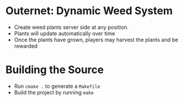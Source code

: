 # Outernet: Dynamic Weed System

* Create weed plants server side at any position.
* Plants will update automatically over time
* Once the plants have grown, players may harvest the plants and be rewarded

# Building the Source
* Run `cmake .` to generate a `Makefile`
* Build the project by running `make`